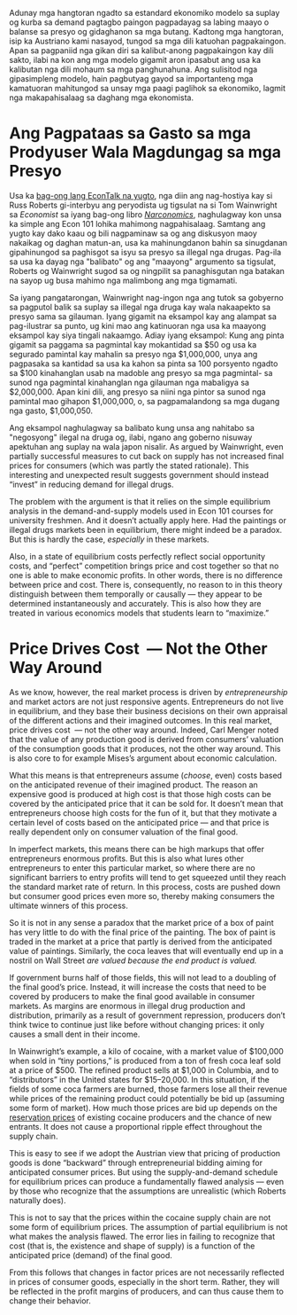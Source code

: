 
Adunay mga hangtoran ngadto sa estandard ekonomiko modelo sa suplay og kurba sa demand pagtagbo paingon pagpadayag sa labing maayo o balanse sa presyo og gidaghanon sa mga butang. Kadtong mga hangtoran, isip ka Austriano kami nasayod, tungod sa mga dili katuohan pagpakaingon. Apan sa pagpaniid nga gikan diri sa kalibut-anong pagpakaingon kay dili sakto, ilabi na kon ang mga modelo gigamit aron ipasabut ang usa ka kalibutan nga dili mohaum sa mga panghunahuna. Ang sulisitod nga gipasimpleng modelo, hain pagbutyag gayod sa importanteng mga kamatuoran mahitungod sa unsay mga paagi paglihok sa ekonomiko, lagmit nga makapahisalaag sa daghang mga ekonomista.

# Ang Pagpataas sa Gasto sa mga Prodyuser Wala Magdungag sa mga Presyo 

Usa ka [bag-ong lang EconTalk na yugto](http://www.econtalk.org/archives/2017/02/tom*wainwright.html), nga diin ang nag-hostiya kay si Russ Roberts gi-interbyu ang peryodista ug tigsulat na si Tom Wainwright sa *Economist* sa iyang bag-ong libro *[Narconomics](https://www.amazon.com/Narconomics-How-Run-Drug-Cartel/dp/1610395832/?tag=misesinsti-20)*, naghulagway kon unsa ka simple ang Econ 101 lohika mahimong nagpahisalaag. Samtang ang yugto kay dako kaau og bili nagpaminaw sa og ang diskusyon maoy nakaikag og daghan matun-an, usa ka mahinungdanon bahin sa sinugdanan gipahinungod sa paghisgot sa isyu sa presyo sa illegal nga drugas. Pag-ila sa usa ka dayag nga "balibato" og ang "maayong" argumento sa tigsulat, Roberts og Wainwright sugod
sa og ningpilit sa panaghisgutan nga batakan na sayop ug busa mahimo nga malimbong ang mga tigmamati.

Sa iyang pangatarongan, Wainwright nag-ingon nga ang tutok sa gobyerno sa pagputol balik sa suplay sa illegal nga druga kay wala nakaapekto sa presyo sama sa gilauman. Iyang gigamit na eksampol kay ang alampat sa pag-ilustrar sa punto, ug kini mao ang katinuoran nga usa ka maayong eksampol kay siya tingali nakaamgo. Adiay iyang eksampol: Kung ang pinta gigamit sa paggama sa pagmintal kay mokantidad sa $50 og usa ka segurado pamintal kay mahalin sa presyo nga $1,000,000, unya ang pagpasaka sa kantidad sa usa ka kahon sa pinta sa 100 porsyento ngadto sa $100 kinahanglan usab na madoble ang presyo sa mga pagmintal- sa sunod nga pagmintal kinahanglan nga gilauman nga mabaligya sa $2,000,000. Apan kini dili, ang presyo sa niini nga pintor sa sunod nga pamintal mao gihapon $1,000,000, o, sa pagpamalandong sa mga dugang nga gasto, $1,000,050.

Ang eksampol naghulagway sa balibato kung unsa ang nahitabo sa "negosyong" ilegal na druga og, ilabi, ngano ang goberno nisuway apektuhan ang suplay na wala japon nisalir.
As argued by Wainwright, even partially successful measures to cut back on supply has not increased final prices for consumers (which was partly the stated rationale). This interesting and unexpected result suggests government should instead “invest” in reducing demand for illegal drugs.

The problem with the argument is that it relies on the simple equilibrium analysis in the demand-and-supply models used in Econ 101 courses for university freshmen. And it doesn’t actually apply here. Had the paintings or illegal drugs markets been in equilibrium, there might indeed be a paradox. But this is hardly the case, *especially* in these markets.

Also, in a state of equilibrium costs perfectly reflect social opportunity costs, and “perfect” competition brings price and cost together so that no one is able to make economic profits. In other words, there is no difference between price and cost. There is, consequently, no reason to in this theory distinguish between them temporally or causally — they appear to be determined instantaneously and accurately. This is also how they are treated in various economics models that students learn to “maximize.”

# Price Drives Cost  — Not the Other Way Around

As we know, however, the real market process is driven by *entrepreneurship* and market actors are not just responsive agents. Entrepreneurs do not live in equilibrium, and they base their business decisions on their own appraisal of the different actions and their imagined outcomes. In this real market, price drives cost  — not the other way around. Indeed, Carl Menger noted that the value of any production good is derived from consumers’ valuation of the consumption goods that it produces, not the other way around. This is also core to for example Mises’s argument about economic calculation.

What this means is that entrepreneurs assume (*choose*, even) costs based on the anticipated revenue of their imagined product. The reason an expensive good is produced at high cost is that those high costs can be covered by the anticipated price that it can be sold for. It doesn’t mean that entrepreneurs choose high costs for the fun of it, but that they motivate a certain level of costs based on the anticipated price — and that price is really dependent only on consumer valuation of the final good.

In imperfect markets, this means there can be high markups that offer entrepreneurs enormous profits. But this is also what lures other entrepreneurs to enter this particular market, so where there are no significant barriers to entry profits will tend to get squeezed until they reach the standard market rate of return. In this process, costs are pushed down but consumer good prices even more so, thereby making consumers the ultimate winners of this process.

So it is not in any sense a paradox that the market price of a box of paint has very little to do with the final price of the painting. The box of paint is traded in the market at a price that partly is derived from the anticipated value of paintings. Similarly, the coca leaves that will eventually end up in a nostril on Wall Street *are valued because the end product is valued.*

If government burns half of those fields, this will not lead to a doubling of the final good’s price. Instead, it will increase the costs that need to be covered by producers to make the final good available in consumer markets. As margins are enormous in illegal drug production and distribution, primarily as a result of government repression, producers don’t think twice to continue just like before without changing prices: it only causes a small dent in their income.

In Wainwright’s example, a kilo of cocaine, with a market value of $100,000 when sold in “tiny portions,” is produced from a ton of fresh coca leaf sold at a price of $500. The refined product sells at $1,000 in Columbia, and to “distributors” in the United states for $15–20,000. In this situation, if the fields of some coca farmers are burned, those farmers lose all their revenue while prices of the remaining product could potentially be bid up (assuming some form of market). How much those prices are bid up depends on the [reservation prices](https://en.wikipedia.org/wiki/Reservation*price) of existing cocaine producers and the chance of new entrants. It does not cause a proportional ripple effect throughout the supply chain.

This is easy to see if we adopt the Austrian view that pricing of production goods is done “backward” through entrepreneurial bidding aiming for anticipated consumer prices. But using the supply-and-demand schedule for equilibrium prices can produce a fundamentally flawed analysis — even by those who recognize that the assumptions are unrealistic (which Roberts naturally does).

This is not to say that the prices within the cocaine supply chain are not some form of equilibrium prices. The assumption of partial equilibrium is not what makes the analysis flawed. The error lies in failing to recognize that cost (that is, the existence and shape of supply) is a function of the anticipated price (demand) of the final good.

From this follows that changes in factor prices are not necessarily reflected in prices of consumer goods, especially in the short term. Rather, they will be reflected in the profit margins of producers, and can thus cause them to change their behavior.
